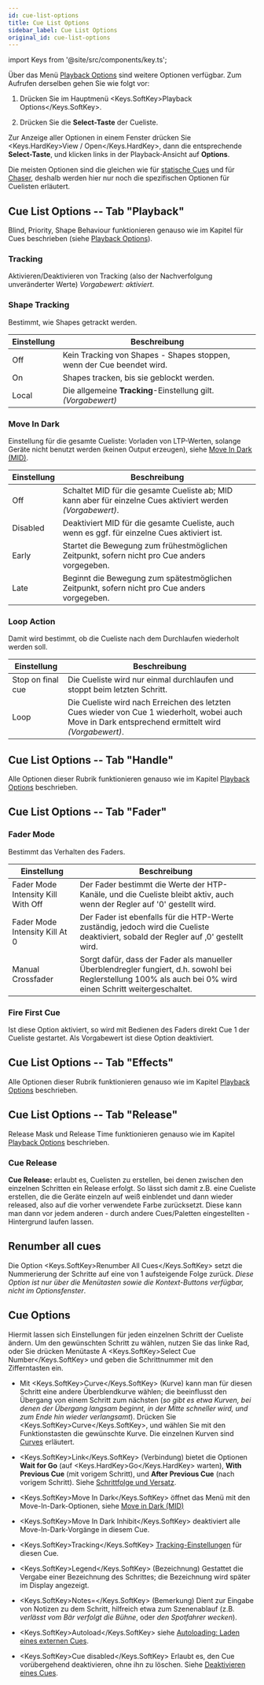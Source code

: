 ```yaml
---
id: cue-list-options
title: Cue List Options
sidebar_label: Cue List Options
original_id: cue-list-options
---
```


import Keys from '@site/src/components/key.ts';

Über das Menü [Playback Options](../cues/playback-options.md) sind weitere 
Optionen verfügbar. Zum Aufrufen derselben gehen Sie wie folgt vor:

1. Drücken Sie im Hauptmenü <Keys.SoftKey>Playback Options</Keys.SoftKey>.

2. Drücken Sie die <strong>Select-Taste</strong> der Cueliste.

Zur Anzeige aller Optionen in einem Fenster drücken Sie <Keys.HardKey>View / Open</Keys.HardKey>, 
dann die entsprechende <strong>Select-Taste</strong>, und klicken links in der 
Playback-Ansicht auf <strong>Options</strong>.

Die meisten Optionen sind die gleichen wie für [statische Cues](../cues/playback-options.md) und für [Chaser](../chases/chase-options.md), 
deshalb werden hier nur noch die spezifischen Optionen für
Cuelisten erläutert.

## Cue List Options -- Tab "Playback"

Blind, Priority, Shape Behaviour funktionieren genauso wie im Kapitel für 
Cues beschrieben (siehe [Playback Options](../cues/playback-options.md)).

### Tracking
Aktivieren/Deaktivieren von Tracking (also der
Nachverfolgung unveränderter Werte)  *Vorgabewert: aktiviert*.

### Shape Tracking
Bestimmt, wie Shapes getrackt werden.

Einstellung | Beschreibung
--- | ---
Off | Kein Tracking von Shapes - Shapes stoppen, wenn der Cue beendet wird.
On  | Shapes tracken, bis sie geblockt werden.
Local | Die allgemeine <strong>Tracking</strong>-Einstellung gilt. *(Vorgabewert)*

### Move In Dark
Einstellung für die gesamte Cueliste: Vorladen von
LTP-Werten, solange Geräte nicht benutzt werden (keinen Output
erzeugen), siehe [Move In Dark (MID)](cue-list-playback.md#move-in-dark-mid---funktionen).

Einstellung | Beschreibung
--- | ---
Off | Schaltet MID für die gesamte Cueliste ab; MID kann aber für einzelne Cues aktiviert werden *(Vorgabewert)*.
Disabled | Deaktiviert MID für die gesamte Cueliste, auch wenn es ggf. für einzelne Cues aktiviert ist.
Early | Startet die Bewegung zum frühestmöglichen Zeitpunkt, sofern nicht pro Cue anders vorgegeben.
Late | Beginnt die Bewegung zum spätestmöglichen Zeitpunkt, sofern nicht pro Cue anders vorgegeben.

### Loop Action
Damit wird bestimmt, ob die Cueliste nach dem Durchlaufen wiederholt werden soll.

Einstellung | Beschreibung
--- | ---
Stop on final cue | Die Cueliste wird nur einmal durchlaufen und stoppt beim letzten Schritt.
Loop | Die Cueliste wird nach Erreichen des letzten Cues wieder von Cue 1 wiederholt, wobei auch Move in Dark entsprechend ermittelt wird *(Vorgabewert)*.

## Cue List Options -- Tab "Handle"

Alle Optionen dieser Rubrik funktionieren genauso wie im Kapitel [Playback Options](../cues/playback-options.md#playback-options---tab-handle) beschrieben.

## Cue List Options -- Tab "Fader"

### Fader Mode
Bestimmt das Verhalten des Faders.

Einstellung | Beschreibung
--- | ---
Fader Mode Intensity Kill With Off | Der Fader bestimmt die Werte der HTP-Kanäle, und die Cueliste bleibt aktiv, auch wenn der Regler auf '0' gestellt wird. 
Fader Mode Intensity Kill At 0 | Der Fader ist ebenfalls für die HTP-Werte zuständig, jedoch wird die Cueliste deaktiviert, sobald der Regler auf ‚0' gestellt wird.
Manual Crossfader | Sorgt dafür, dass der Fader als manueller Überblendregler fungiert, d.h. sowohl bei Reglerstellung 100% als auch bei 0% wird einen Schritt weitergeschaltet.

### Fire First Cue
Ist diese Option aktiviert, so wird mit Bedienen des
Faders direkt Cue 1 der Cueliste gestartet. Als Vorgabewert ist diese
Option deaktiviert.

## Cue List Options -- Tab "Effects"

Alle Optionen dieser Rubrik funktionieren genauso wie im Kapitel [Playback Options](../cues/playback-options.md#playback-options----tab-effects) beschrieben.

## Cue List Options -- Tab "Release"

Release Mask und Release Time funktionieren genauso wie im Kapitel [Playback Options](../cues/playback-options.md#playback-options----tab-release) beschrieben.

### Cue Release

<strong>Cue Release:</strong> erlaubt es, Cuelisten zu erstellen, bei denen zwischen
den einzelnen Schritten ein Release erfolgt. So lässt sich damit z.B.
eine Cueliste erstellen, die die Geräte einzeln auf weiß einblendet und
dann wieder released, also auf die vorher verwendete Farbe zurücksetzt.
Diese kann man dann vor jedem anderen - durch andere Cues/Paletten
eingestellten - Hintergrund laufen lassen.

## Renumber all cues

Die Option <Keys.SoftKey>Renumber All Cues</Keys.SoftKey> setzt die Nummerierung der Schritte auf
eine von 1 aufsteigende Folge zurück. *Diese Option ist nur über die
Menütasten sowie die Kontext-Buttons verfügbar, nicht im Optionsfenster*.

## Cue Options

Hiermit lassen sich Einstellungen für jeden einzelnen Schritt der
Cueliste ändern. Um den gewünschten Schritt zu wählen, nutzen Sie das
linke Rad, oder Sie drücken Menütaste A <Keys.SoftKey>Select Cue Number</Keys.SoftKey> und geben die Schrittnummer
mit den Zifferntasten ein.

-   Mit <Keys.SoftKey>Curve</Keys.SoftKey> (Kurve) kann man für diesen Schritt eine andere
    Überblendkurve wählen; die beeinflusst den Übergang von einem
    Schritt zum nächsten (*so gibt es etwa Kurven, bei denen der Übergang
    langsam beginnt, in der Mitte schneller wird, und zum Ende hin
    wieder verlangsamt*). Drücken Sie <Keys.SoftKey>Curve</Keys.SoftKey>, und wählen Sie mit den
    Funktionstasten die gewünschte Kurve. Die einzelnen Kurven sind [Curves](../system-settings/curves.md) erläutert.

-   <Keys.SoftKey>Link</Keys.SoftKey> (Verbindung) bietet die Optionen <strong>Wait for Go</strong> (auf <Keys.HardKey>Go</Keys.HardKey>
    warten), <strong>With Previous Cue</strong> (mit vorigem Schritt), und  **After
    Previous Cue** (nach vorigem Schritt). Siehe [Schrittfolge und Versatz](cue-list-timing.md#schrittfolge-und-versatz).

-   <Keys.SoftKey>Move In Dark</Keys.SoftKey> öffnet das Menü mit den Move-In-Dark-Optionen,
    siehe [Move in Dark (MID)](cue-list-playback.md#move-in-dark-mid---funktionen)

-   <Keys.SoftKey>Move In Dark Inhibit</Keys.SoftKey> deaktiviert alle Move-In-Dark-Vorgänge in
    diesem Cue.

-   <Keys.SoftKey>Tracking</Keys.SoftKey> [Tracking-Einstellungen](cue-list-playback.md#tracking) für diesen 
    Cue.

-   <Keys.SoftKey>Legend</Keys.SoftKey> (Bezeichnung) Gestattet die Vergabe einer Bezeichnung des
    Schrittes; die Bezeichnung wird später im Display angezeigt.

-   <Keys.SoftKey>Notes=</Keys.SoftKey> (Bemerkung) Dient zur Eingabe von Notizen zu dem Schritt,
    hilfreich etwa zum Szenenablauf (z.B. *verlässt vom Bär verfolgt die
    Bühne*, oder *den Spotfahrer wecken*).

-   <Keys.SoftKey>Autoload</Keys.SoftKey> siehe [Autoloading: Laden eines externen Cues](creating-a-cue-list.md#autoloading-laden-eines-externen-cues).

-   <Keys.SoftKey>Cue disabled</Keys.SoftKey> Erlaubt es, den Cue vorübergehend deaktivieren,
    ohne ihn zu löschen. Siehe [Deaktivieren eines Cues](editing-cue-lists.md#deaktivieren-eines-cues).